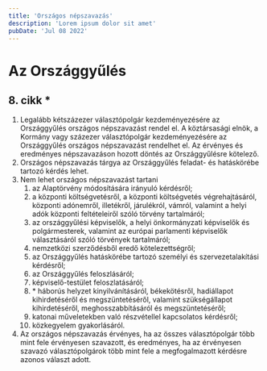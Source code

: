 ```yaml
---
title: 'Országos népszavazás'
description: 'Lorem ipsum dolor sit amet'
pubDate: 'Jul 08 2022'
---
```


# Az Országgyűlés

## 8. cikk *
1. Legalább kétszázezer választópolgár kezdeményezésére az Országgyűlés országos népszavazást rendel el. A köztársasági elnök, a Kormány vagy százezer választópolgár kezdeményezésére az Országgyűlés országos népszavazást rendelhet el. Az érvényes és eredményes népszavazáson hozott döntés az Országgyűlésre kötelező.
2. Országos népszavazás tárgya az Országgyűlés feladat- és hatáskörébe tartozó kérdés lehet.
3. Nem lehet országos népszavazást tartani
   1. az Alaptörvény módosítására irányuló kérdésről;
   2. a központi költségvetésről, a központi költségvetés végrehajtásáról, központi adónemről, illetékről, járulékról, vámról, valamint a helyi adók központi feltételeiről szóló törvény tartalmáról;
   3. az országgyűlési képviselők, a helyi önkormányzati képviselők és polgármesterek, valamint az európai parlamenti képviselők választásáról szóló törvények tartalmáról;
   4. nemzetközi szerződésből eredő kötelezettségről;
   5. az Országgyűlés hatáskörébe tartozó személyi és szervezetalakítási kérdésről;
   6. az Országgyűlés feloszlásáról;
   7. képviselő-testület feloszlatásáról;
   8. \* háborús helyzet kinyilvánításáról, békekötésről, hadiállapot kihirdetéséről és megszüntetéséről, valamint szükségállapot kihirdetéséről, meghosszabbításáról és megszüntetéséről;
   9. katonai műveletekben való részvétellel kapcsolatos kérdésről;
   10. közkegyelem gyakorlásáról.
4. Az országos népszavazás érvényes, ha az összes választópolgár több mint fele érvényesen szavazott, és eredményes, ha az érvényesen szavazó választópolgárok több mint fele a megfogalmazott kérdésre azonos választ adott.

